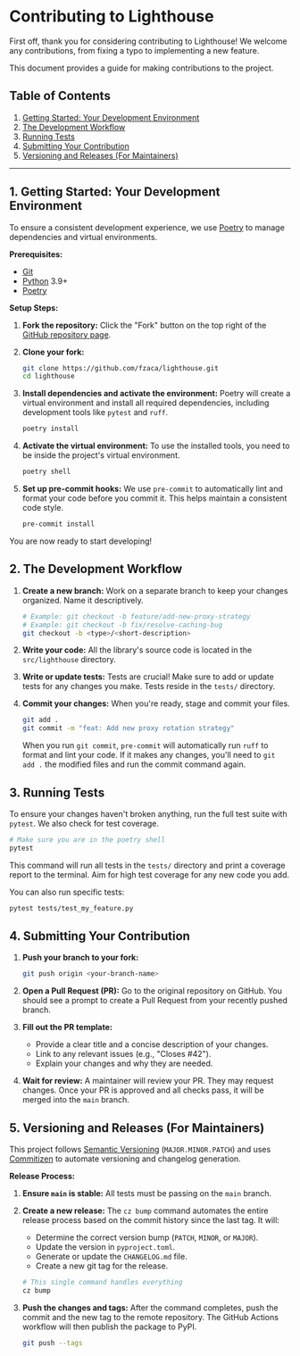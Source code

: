 # Contributing to Lighthouse

First off, thank you for considering contributing to Lighthouse! We welcome any contributions, from fixing a typo to implementing a new feature.

This document provides a guide for making contributions to the project.

## Table of Contents

1.  [Getting Started: Your Development Environment](#getting-started-your-development-environment)
2.  [The Development Workflow](#the-development-workflow)
3.  [Running Tests](#running-tests)
4.  [Submitting Your Contribution](#submitting-your-contribution)
5.  [Versioning and Releases (For Maintainers)](#versioning-and-releases-for-maintainers)

---

## 1. Getting Started: Your Development Environment

To ensure a consistent development experience, we use [Poetry](https://python-poetry.org/) to manage dependencies and virtual environments.

**Prerequisites:**

*   [Git](https://git-scm.com/)
*   [Python](https://www.python.org/) 3.9+
*   [Poetry](https://python-poetry.org/docs/#installation)

**Setup Steps:**

1.  **Fork the repository:**
    Click the "Fork" button on the top right of the [GitHub repository page](https://github.com/fzaca/lighthouse).

2.  **Clone your fork:**
    ```bash
    git clone https://github.com/fzaca/lighthouse.git
    cd lighthouse
    ```

3.  **Install dependencies and activate the environment:**
    Poetry will create a virtual environment and install all required dependencies, including development tools like `pytest` and `ruff`.

    ```bash
    poetry install
    ```

4.  **Activate the virtual environment:**
    To use the installed tools, you need to be inside the project's virtual environment.

    ```bash
    poetry shell
    ```

5.  **Set up pre-commit hooks:**
    We use `pre-commit` to automatically lint and format your code before you commit it. This helps maintain a consistent code style.

    ```bash
    pre-commit install
    ```

You are now ready to start developing!

## 2. The Development Workflow

1.  **Create a new branch:**
    Work on a separate branch to keep your changes organized. Name it descriptively.

    ```bash
    # Example: git checkout -b feature/add-new-proxy-strategy
    # Example: git checkout -b fix/resolve-caching-bug
    git checkout -b <type>/<short-description>
    ```

2.  **Write your code:**
    All the library's source code is located in the `src/lighthouse` directory.

3.  **Write or update tests:**
    Tests are crucial! Make sure to add or update tests for any changes you make. Tests reside in the `tests/` directory.

4.  **Commit your changes:**
    When you're ready, stage and commit your files.

    ```bash
    git add .
    git commit -m "feat: Add new proxy rotation strategy"
    ```
    When you run `git commit`, `pre-commit` will automatically run `ruff` to format and lint your code. If it makes any changes, you'll need to `git add .` the modified files and run the commit command again.

## 3. Running Tests

To ensure your changes haven't broken anything, run the full test suite with `pytest`. We also check for test coverage.

```bash
# Make sure you are in the poetry shell
pytest
```

This command will run all tests in the `tests/` directory and print a coverage report to the terminal. Aim for high test coverage for any new code you add.

You can also run specific tests:

```bash
pytest tests/test_my_feature.py
```

## 4. Submitting Your Contribution

1.  **Push your branch to your fork:**
    ```bash
    git push origin <your-branch-name>
    ```

2.  **Open a Pull Request (PR):**
    Go to the original repository on GitHub. You should see a prompt to create a Pull Request from your recently pushed branch.

3.  **Fill out the PR template:**
    *   Provide a clear title and a concise description of your changes.
    *   Link to any relevant issues (e.g., "Closes #42").
    *   Explain your changes and why they are needed.

4.  **Wait for review:**
    A maintainer will review your PR. They may request changes. Once your PR is approved and all checks pass, it will be merged into the `main` branch.

## 5. Versioning and Releases (For Maintainers)

This project follows [Semantic Versioning](https://semver.org/) (`MAJOR.MINOR.PATCH`) and uses [Commitizen](https://commitizen-tools.github.io/commitizen/) to automate versioning and changelog generation.

**Release Process:**

1.  **Ensure `main` is stable:**
    All tests must be passing on the `main` branch.

2.  **Create a new release:**
    The `cz bump` command automates the entire release process based on the commit history since the last tag. It will:
    *   Determine the correct version bump (`PATCH`, `MINOR`, or `MAJOR`).
    *   Update the version in `pyproject.toml`.
    *   Generate or update the `CHANGELOG.md` file.
    *   Create a new git tag for the release.

    ```bash
    # This single command handles everything
    cz bump
    ```

3.  **Push the changes and tags:**
    After the command completes, push the commit and the new tag to the remote repository. The GitHub Actions workflow will then publish the package to PyPI.

    ```bash
    git push --tags
    ```
